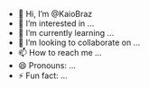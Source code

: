 - 👋 Hi, I’m @KaioBraz
- 👀 I’m interested in ...
- 🌱 I’m currently learning ...
- 💞️ I’m looking to collaborate on ...
- 📫 How to reach me ...
- 😄 Pronouns: ...
- ⚡ Fun fact: ...

<!---
KaioBraz/KaioBraz is a ✨ special ✨ repository because its `README.md` (this file) appears on your GitHub profile.
You can click the Preview link to take a look at your changes.
--->
